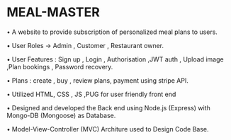 # MEAL-MASTER

• A website to provide subscription of personalized meal plans to users.

• User Roles -> Admin , Customer , Restaurant owner.

• User Features : Sign up , Login , Authorisation ,JWT auth , Upload image ,Plan bookings , Password recovery.

• Plans : create , buy , review plans, payment using stripe API.

• Utilized HTML, CSS , JS ,PUG for user friendly front end

• Designed and developed the Back end using Node.js (Express) with Mongo-DB (Mongoose) as Database.

• Model-View-Controller (MVC) Architure used to Design Code Base.
